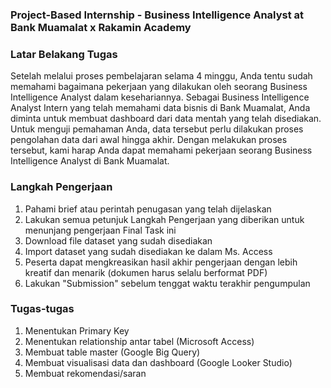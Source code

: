 ### Project-Based Internship - Business Intelligence Analyst at Bank Muamalat x Rakamin Academy

### Latar Belakang Tugas
Setelah melalui proses pembelajaran selama 4 minggu, Anda tentu sudah memahami bagaimana pekerjaan yang dilakukan oleh seorang Business Intelligence Analyst dalam kesehariannya. Sebagai Business Intelligence Analyst Intern yang telah memahami data bisnis di Bank Muamalat, Anda diminta untuk membuat dashboard dari data mentah yang telah disediakan. Untuk menguji pemahaman Anda, data tersebut perlu dilakukan proses pengolahan data dari awal hingga akhir. Dengan melakukan proses tersebut, kami harap Anda dapat memahami pekerjaan seorang Business Intelligence Analyst di Bank Muamalat.

### Langkah Pengerjaan
1. Pahami brief atau perintah penugasan yang telah dijelaskan
2. Lakukan semua petunjuk Langkah Pengerjaan yang diberikan untuk menunjang pengerjaan Final Task ini
3. Download file dataset yang sudah disediakan
4. Import dataset yang sudah disediakan ke dalam Ms. Access
5. Peserta dapat mengkreasikan hasil akhir pengerjaan dengan lebih kreatif dan menarik (dokumen harus selalu berformat PDF)
6. Lakukan "Submission" sebelum tenggat waktu terakhir pengumpulan

### Tugas-tugas
1. Menentukan Primary Key
2. Menentukan relationship antar tabel (Microsoft Access)
3. Membuat table master (Google Big Query)
4. Membuat visualisasi data dan dashboard (Google Looker Studio)
5. Membuat rekomendasi/saran
